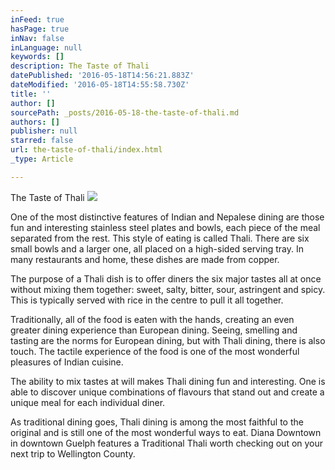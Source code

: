 ```yaml
---
inFeed: true
hasPage: true
inNav: false
inLanguage: null
keywords: []
description: The Taste of Thali
datePublished: '2016-05-18T14:56:21.883Z'
dateModified: '2016-05-18T14:55:58.730Z'
title: ''
author: []
sourcePath: _posts/2016-05-18-the-taste-of-thali.md
authors: []
publisher: null
starred: false
url: the-taste-of-thali/index.html
_type: Article

---
```

The Taste of Thali
![](https://the-grid-user-content.s3-us-west-2.amazonaws.com/421fc7b6-fee9-4094-a223-a6566e94c7ca.jpg)

One of the most distinctive features of Indian and Nepalese dining are those fun and interesting stainless steel plates and bowls, each piece of the meal separated from the rest. This style of eating is called Thali. There are six small bowls and a larger one, all placed on a high-sided serving tray. In many restaurants and home, these dishes are made from copper. 

The purpose of a Thali dish is to offer diners the six major tastes all at once without mixing them together: sweet, salty, bitter, sour, astringent and spicy. This is typically served with rice in the centre to pull it all together. 

Traditionally, all of the food is eaten with the hands, creating an even greater dining experience than European dining. Seeing, smelling and tasting are the norms for European dining, but with Thali dining, there is also touch. The tactile experience of the food is one of the most wonderful pleasures of Indian cuisine.

The ability to mix tastes at will makes Thali dining fun and interesting. One is able to discover unique combinations of flavours that stand out and create a unique meal for each individual diner.

As traditional dining goes, Thali dining is among the most faithful to the original and is still one of the most wonderful ways to eat. Diana Downtown in downtown Guelph features a Traditional Thali worth checking out on your next trip to Wellington County.
